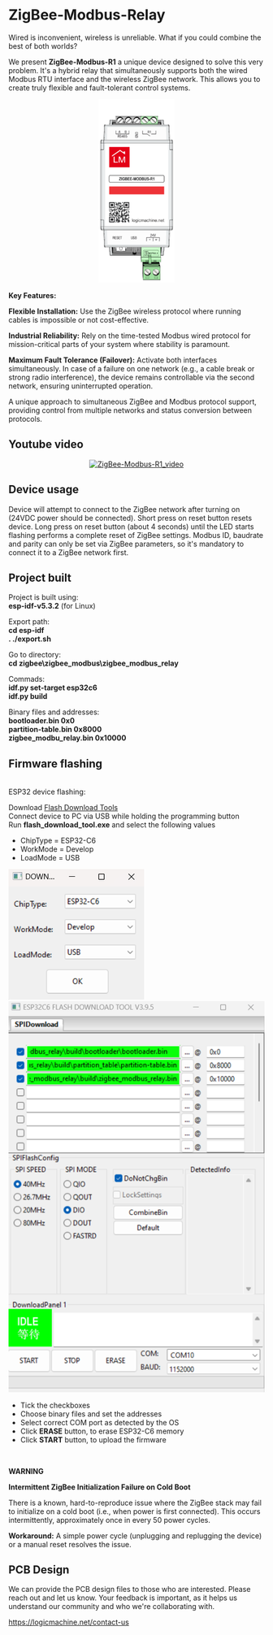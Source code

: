 # ZigBee-Modbus-Relay

Wired is inconvenient, wireless is unreliable. What if you could combine the best of both worlds?

We present **ZigBee-Modbus-R1** a unique device designed to solve this very problem.
It's a hybrid relay that simultaneously supports both the wired Modbus RTU interface
and the wireless ZigBee network. This allows you to create truly flexible and
fault-tolerant control systems.

<p align="center">
  <img src="pictures/ZIGBEE_MODBUS_R1_TOP.png" alt="device_1" width="150"/>
</p>

**Key Features:**

**Flexible Installation:** Use the ZigBee wireless protocol where running cables is impossible or not cost-effective.

**Industrial Reliability:** Rely on the time-tested Modbus wired protocol for mission-critical parts of your system where stability is paramount.

**Maximum Fault Tolerance (Failover):** Activate both interfaces simultaneously. In case of a failure on one network
(e.g., a cable break or strong radio interference), the device remains controllable via the second network, ensuring uninterrupted operation.


A unique approach to simultaneous ZigBee and Modbus protocol support,
providing control from multiple networks and status conversion between protocols. 

## Youtube video
<div align="center">

[![ZigBee-Modbus-R1_video](https://img.youtube.com/vi/4MWVPtZsypg/0.jpg)](https://www.youtube.com/watch?v=4MWVPtZsypg)

</div>

## Device usage

Device will attempt to connect to the ZigBee network after turning on
(24VDC power should be connected). Short press on reset button resets
device. Long press on reset button (about 4 seconds) until the LED starts
flashing performs a complete reset of ZigBee settings. Modbus ID, baudrate
and parity can only be set via ZigBee parameters, so it's mandatory to
connect it to a ZigBee network first.


## Project built

Project is built using: <br>
**esp-idf-v5.3.2** (for Linux) <br>

Export path: <br>
**cd esp-idf** <br>
**. ./export.sh**

Go to directory: <br>
**cd zigbee\zigbee_modbus\zigbee_modbus_relay** <br>

Commads: <br>
**idf.py set-target esp32c6** <br>
**idf.py build** <br>


Binary files and addresses: <br>
**bootloader.bin 0x0** <br>
**partition-table.bin 0x8000** <br>
**zigbee_modbu_relay.bin 0x10000**

## Firmware flashing
<br>
ESP32 device flashing: <br>

Download [Flash Download Tools](https://www.espressif.com/en/support/download/other-tools) <br>
Connect device to PC via USB while holding the programming button <br>
Run **flash_download_tool.exe** and select the following values <br>

* ChipType = ESP32-C6
* WorkMode = Develop
* LoadMode = USB

![setup_1](pictures/flash_download_tool_1.png) <br>
![setup_2](pictures/flash_download_tool_2.png) <br>

* Tick the checkboxes
* Choose binary files and set the addresses
* Select correct COM port as detected by the OS
* Click **ERASE** button, to erase ESP32-C6 memory
* Click **START** button, to upload the firmware

<br>

**WARNING**

**Intermittent ZigBee Initialization Failure on Cold Boot**

There is a known, hard-to-reproduce issue where the ZigBee stack may fail to initialize on a cold boot (i.e., when power is first connected). This occurs intermittently, approximately once in every 50 power cycles.

**Workaround:** A simple power cycle (unplugging and replugging the device) or a manual reset resolves the issue.


## PCB Design

We can provide the PCB design files to those who are interested.
Please reach out and let us know. Your feedback is important, as
it helps us understand our community and who we're collaborating with.

https://logicmachine.net/contact-us

